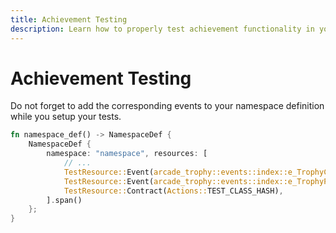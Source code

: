 ```yaml
---
title: Achievement Testing
description: Learn how to properly test achievement functionality in your game by setting up the required event definitions and test environment.
---
```


# Achievement Testing

Do not forget to add the corresponding events to your namespace definition while you setup your tests.

```rust
fn namespace_def() -> NamespaceDef {
    NamespaceDef {
        namespace: "namespace", resources: [
            // ...
            TestResource::Event(arcade_trophy::events::index::e_TrophyCreation::TEST_CLASS_HASH),
            TestResource::Event(arcade_trophy::events::index::e_TrophyProgression::TEST_CLASS_HASH),
            TestResource::Contract(Actions::TEST_CLASS_HASH),
        ].span()
    };
}
```
